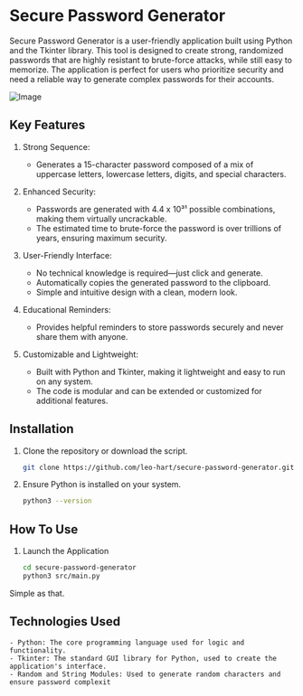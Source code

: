 ﻿# Secure Password Generator

Secure Password Generator is a user-friendly application built using Python and the Tkinter library. This tool is designed to create strong, randomized passwords that are highly resistant to brute-force attacks, while still easy to memorize. The application is perfect for users who prioritize security and need a reliable way to generate complex passwords for their accounts.

![Image](https://github.com/user-attachments/assets/0f57c40b-60f1-4afe-a98e-c49e636e8deb)

## Key Features
1. Strong Sequence:
    - Generates a 15-character password composed of a mix of uppercase letters, lowercase letters, digits, and special characters.

2. Enhanced Security:
    - Passwords are generated with 4.4 x 10³¹ possible combinations, making them virtually uncrackable.
    - The estimated time to brute-force the password is over trillions of years, ensuring maximum security.

3. User-Friendly Interface:
    - No technical knowledge is required—just click and generate.
    - Automatically copies the generated password to the clipboard.
    - Simple and intuitive design with a clean, modern look.

4. Educational Reminders:
    - Provides helpful reminders to store passwords securely and never share them with anyone.

5. Customizable and Lightweight:
    - Built with Python and Tkinter, making it lightweight and easy to run on any system.
    - The code is modular and can be extended or customized for additional features.

## Installation
1. Clone the repository or download the script. 
    ```bash
    git clone https://github.com/leo-hart/secure-password-generator.git

2. Ensure Python is installed on your system.
    ```bash
    python3 --version

## How To Use
1. Launch the Application 
    ```bash
    cd secure-password-generator
    python3 src/main.py
    
Simple as that.

## Technologies Used
    - Python: The core programming language used for logic and functionality.
    - Tkinter: The standard GUI library for Python, used to create the application's interface.
    - Random and String Modules: Used to generate random characters and ensure password complexit
